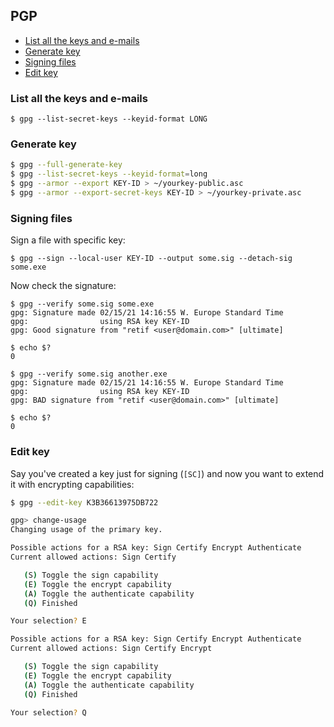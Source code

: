 ## PGP

<!-- MarkdownTOC -->

- [List all the keys and e-mails](#list-all-the-keys-and-e-mails)
- [Generate key](#generate-key)
- [Signing files](#signing-files)
- [Edit key](#edit-key)

<!-- /MarkdownTOC -->

### List all the keys and e-mails

```
$ gpg --list-secret-keys --keyid-format LONG
```

### Generate key

``` sh
$ gpg --full-generate-key
$ gpg --list-secret-keys --keyid-format=long
$ gpg --armor --export KEY-ID > ~/yourkey-public.asc
$ gpg --armor --export-secret-keys KEY-ID > ~/yourkey-private.asc
```

### Signing files

Sign a file with specific key:

```
$ gpg --sign --local-user KEY-ID --output some.sig --detach-sig some.exe
```

Now check the signature:

```
$ gpg --verify some.sig some.exe
gpg: Signature made 02/15/21 14:16:55 W. Europe Standard Time
gpg:                using RSA key KEY-ID
gpg: Good signature from "retif <user@domain.com>" [ultimate]

$ echo $?
0

$ gpg --verify some.sig another.exe
gpg: Signature made 02/15/21 14:16:55 W. Europe Standard Time
gpg:                using RSA key KEY-ID
gpg: BAD signature from "retif <user@domain.com>" [ultimate]

$ echo $?
0
```

### Edit key

Say you've created a key just for signing (`[SC]`) and now you want to extend it with encrypting capabilities:

``` sh
$ gpg --edit-key K3B36613975DB722

gpg> change-usage
Changing usage of the primary key.

Possible actions for a RSA key: Sign Certify Encrypt Authenticate
Current allowed actions: Sign Certify

   (S) Toggle the sign capability
   (E) Toggle the encrypt capability
   (A) Toggle the authenticate capability
   (Q) Finished

Your selection? E

Possible actions for a RSA key: Sign Certify Encrypt Authenticate
Current allowed actions: Sign Certify Encrypt

   (S) Toggle the sign capability
   (E) Toggle the encrypt capability
   (A) Toggle the authenticate capability
   (Q) Finished

Your selection? Q
```
